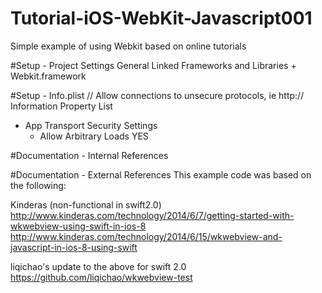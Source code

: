 # Tutorial-iOS-WebKit-Javascript001
Simple example of using Webkit based on online tutorials

#Setup - Project Settings
General
  Linked Frameworks and Libraries
    + Webkit.framework

#Setup - Info.plist
//  Allow connections to unsecure protocols, ie http://
Information Property List
  + App Transport Security Settings
    + Allow Arbitrary Loads
      YES

#Documentation - Internal References
<none>

#Documentation - External References
This example code was based on the following:

Kinderas (non-functional in swift2.0)
http://www.kinderas.com/technology/2014/6/7/getting-started-with-wkwebview-using-swift-in-ios-8
http://www.kinderas.com/technology/2014/6/15/wkwebview-and-javascript-in-ios-8-using-swift

liqichao's update to the above for swift 2.0
https://github.com/liqichao/wkwebview-test
